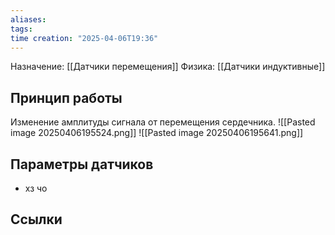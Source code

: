 ```yaml
---
aliases: 
tags: 
time creation: "2025-04-06T19:36"
---
```

Назначение: [[Датчики перемещения]]
Физика: [[Датчики индуктивные]]
## Принцип работы
Изменение амплитуды сигнала от перемещения сердечника.
![[Pasted image 20250406195524.png]]
![[Pasted image 20250406195641.png]]
## Параметры датчиков
- хз чо
## Ссылки
 